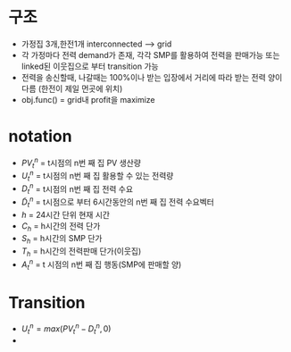 # 구조 

+ 가정집 3개,한전1개 interconnected --> grid 
+ 각 가정마다 전력 demand가 존재, 각각 SMP를 활용하여 전력을 판매가능 또는 linked된 이웃집으로 부터 transition 가능
+ 전력을 송신할때, 나갈때는 100%이나 받는 입장에서 거리에 따라 받는 전력 양이 다름 (한전이 제일 먼곳에 위치)
+ obj.func() = grid내 profit을 maximize 


# notation

+ $PV^{n}_t$ = t시점의 n번 째 집 PV 생산량
+ $U^{n}_t$ = t시점의 n번 째 집 활용할 수 있는 전력량
+ $D^{n}_t$ = t시점의 n번 째 집 전력 수요
+ $\tilde{D}^{n}_t$ = t시점으로 부터 6시간동안의 n번 째 집 전력 수요벡터
+ $h$ = 24시간 단위 현재 시간 
+ $C_h$ = h시간의 전력 단가
+ $S_h$ = h시간의 SMP 단가
+ $T_h$ = h시간의 전력판매 단가(이웃집)
+ $A^{n}_t$ = t 시점의 n번 째 집 행동(SMP에 판매할 양)



# Transition
+ $U^{n}_t = max(PV^{n}_t-D^{n}_t,0)$
+ 
